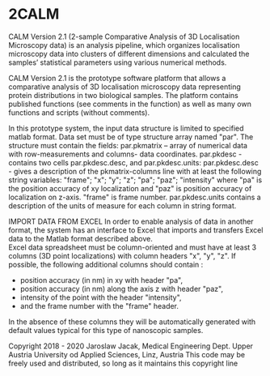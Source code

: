 # 2CALM

CALM Version 2.1  (2-sample Comparative Analysis of 3D Localisation Microscopy data) 
is an analysis pipeline, which organizes localisation microscopy data into 
clusters of different dimensions and calculated the samples’ statistical parameters
using various numerical methods.

CALM Version 2.1 is the prototype software platform that allows a comparative analysis of 
3D localisation microscopy data representing protein distributions in two biological samples. 
The platform contains published functions (see comments in the function) 
as well as many own functions and scripts (without comments).

In this prototype system, the input data structure is limited to specified matlab format.
Data set must be of type structure array named "par". The structure must contain 
the fields:
   par.pkmatrix – array of numerical data with row-measurements and
   columns- data coordinates.
   par.pkdesc - contains two cells par.pkdesc.desc, and par.pkdesc.units:
   par.pkdesc.desc - gives a description of the pkmatrix-columns line 
   with at least the following string variables:
   "frame"; "x"; "y"; "z"; "pa"; "paz"; "intensity"  where "pa" is the position accuracy 
   of xy localization and 
   "paz"
    is position accuracy of localization on z-axis. "frame" is frame number.
   par.pkdesc.units contains a description  of the units of measure 
   for each column in string format.
   
IMPORT DATA FROM EXCEL
   In order to enable analysis of data in another format, the system has an interface to Excel
   that imports and transfers Excel data to the Matlab format described above.  
   Excel data spreadsheet  must be column-oriented and  must have at least 3 columns 
   (3D point localizations) with column headers "x", "y", "z".
   If possible, the following additional columns should contain :
   - position accuracy (in nm) in xy with header "pa",
   - position accuracy (in nm) along the axis z with header "paz",
   - intensity of the point with the header "intensity",
   - and the frame number with the "frame" header.

  In the absence of these columns they will be automatically generated 
  with default values typical for this type of nanoscopic samples.



Copyright 2018 - 2020 Jaroslaw Jacak, 
Medical Engineering Dept. Upper Austria University od Applied Sciences, Linz, Austria
This code may be freely used and distributed, so long as it maintains this copyright line
